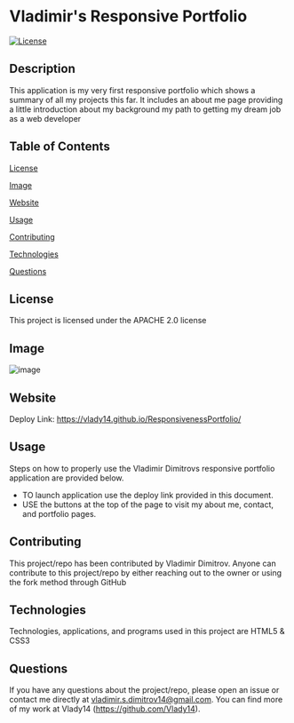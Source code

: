 # Vladimir's Responsive Portfolio

[![License](https://img.shields.io/badge/License-Apache%202.0-blue.svg)](https://opensource.org/licenses/Apache-2.0)

## Description

This application is my very first responsive portfolio which shows a summary of all my projects this far. It includes an about me page providing a little introduction about my background my path to getting my dream job as a web developer

## Table of Contents

[License](#license)

[Image](#image)

[Website](#website)

[Usage](#usage)

[Contributing](#contributing)

[Technologies](#technologies)

[Questions](#questions)

## License

This project is licensed under the APACHE 2.0 license

## Image

![image](https://user-images.githubusercontent.com/71519918/103488802-669efb80-4dd5-11eb-80ef-e0ece48ceebd.png)

## Website

Deploy Link: https://vlady14.github.io/ResponsivenessPortfolio/

## Usage

Steps on how to properly use the Vladimir Dimitrovs responsive portfolio application are provided below.

*  TO launch application use the deploy link provided in this document.
*  USE the buttons at the top of the page to visit my about me, contact, and portfolio pages.

## Contributing

This project/repo has been contributed by Vladimir Dimitrov. Anyone can contribute to this project/repo by either reaching out to the owner or using the fork method through GitHub

## Technologies

Technologies, applications, and programs used in this project are HTML5 & CSS3

## Questions

If you have any questions about the project/repo, please open an issue or contact me directly at <vladimir.s.dimitrov14@gmail.com>.
You can find more of my work at Vlady14 (https://github.com/Vlady14).